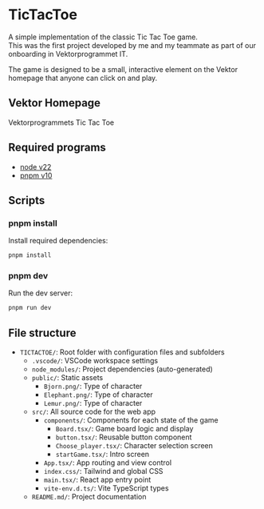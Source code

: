 # TicTacToe

A simple implementation of the classic Tic Tac Toe game.  
This was the first project developed by me and my teammate as part of our onboarding in Vektorprogrammet IT.

The game is designed to be a small, interactive element on the Vektor homepage that anyone can click on and play.

## Vektor Homepage

Vektorprogrammets Tic Tac Toe

## Required programs

- [node v22](https://nodejs.org/en)
- [pnpm v10](https://pnpm.io/)

## Scripts

### pnpm install

Install required dependencies:

```sh
pnpm install
```

### pnpm dev

Run the dev server:

```sh
pnpm run dev
```

## File structure

- `TICTACTOE/`: Root folder with configuration files and subfolders
  - `.vscode/`: VSCode workspace settings
  - `node_modules/`: Project dependencies (auto-generated)
  - `public/`: Static assets
    - `Bjorn.png/`: Type of character
    - `Elephant.png/`: Type of character
    - `Lemur.png/`: Type of character
  - `src/`: All source code for the web app
    - `components/`: Components for each state of the game
      - `Board.tsx/`: Game board logic and display
      - `button.tsx/`: Reusable button component
      - `Choose_player.tsx/`: Character selection screen
      - `startGame.tsx/`: Intro screen
    - `App.tsx/`: App routing and view control
    - `index.css/`: Tailwind and global CSS
    - `main.tsx/`: React app entry point
    - `vite-env.d.ts/`: Vite TypeScript types
  - `README.md/`: Project documentation
